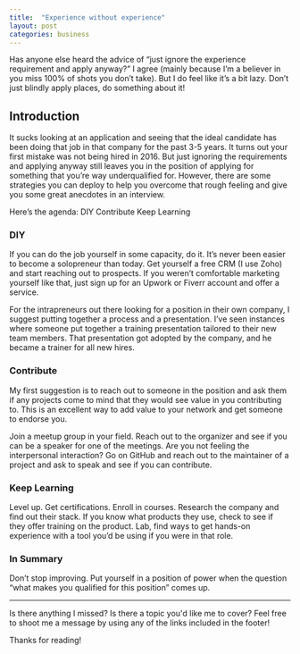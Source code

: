 ```yaml
---
title:  "Experience without experience"
layout: post
categories: business
---
```

Has anyone else heard the advice of “just ignore the experience requirement and apply anyway?” I agree (mainly because I’m a believer in you miss 100% of shots you don’t take). But I do feel like it’s a bit lazy. Don’t just blindly apply places, do something about it!

## Introduction

It sucks looking at an application and seeing that the ideal candidate has been doing that job in that company for the past 3-5 years. It turns out your first mistake was not being hired in 2016. But just ignoring the requirements and applying anyway still leaves you in the position of applying for something that you’re way underqualified for. However, there are some strategies you can deploy to help you overcome that rough feeling and give you some great anecdotes in an interview.

Here’s the agenda:
DIY
Contribute
Keep Learning

### DIY

If you can do the job yourself in some capacity, do it. It’s never been easier to become a solopreneur than today. Get yourself a free CRM (I use Zoho) and start reaching out to prospects. If you weren’t comfortable marketing yourself like that, just sign up for an Upwork or Fiverr account and offer a service.

For the intrapreneurs out there looking for a position in their own company, I suggest putting together a process and a presentation. I’ve seen instances where someone put together a training presentation tailored to their new team members. That presentation got adopted by the company, and he became a trainer for all new hires.

### Contribute

My first suggestion is to reach out to someone in the position and ask them if any projects come to mind that they would see value in you contributing to. This is an excellent way to add value to your network and get someone to endorse you.

Join a meetup group in your field. Reach out to the organizer and see if you can be a speaker for one of the meetings. Are you not feeling the interpersonal interaction? Go on GitHub and reach out to the maintainer of a project and ask to speak and see if you can contribute.

### Keep Learning

Level up. Get certifications. Enroll in courses. Research the company and find out their stack. If you know what products they use, check to see if they offer training on the product. Lab, find ways to get hands-on experience with a tool you’d be using if you were in that role.

### In Summary

Don’t stop improving. Put yourself in a position of power when the question “what makes you qualified for this position” comes up.

---

Is there anything I missed? Is there a topic you'd like me to cover? Feel free to shoot me a message by using any of the links included in the footer!

Thanks for reading!
